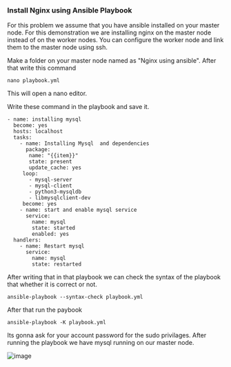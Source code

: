 ### Install Nginx using Ansible Playbook
For this problem we assume that you have ansible installed on your master node. For this demonstration we are installing nginx on the master node instead of on the worker nodes.
You can configure the worker node and link them to the master node using ssh.

Make a folder on your master node named as "Nginx using ansible". After that write this command 
```
nano playbook.yml
```
This will open a nano editor.

Write these command in the playbook and save it.
```
- name: installing mysql
  become: yes
  hosts: localhost
  tasks:
    - name: Installing Mysql  and dependencies
      package:
       name: "{{item}}"
       state: present
       update_cache: yes
     loop:
       - mysql-server
       - mysql-client 
       - python3-mysqldb
       - libmysqlclient-dev
     become: yes
    - name: start and enable mysql service
      service:
        name: mysql
        state: started
        enabled: yes
  handlers:
    - name: Restart mysql
      service:
        name: mysql
        state: restarted
```
After writing that in that playbook we can check the syntax of the playbook that whether it is correct or not.
```
ansible-playbook --syntax-check playbook.yml
```
After that run the paybook
```
ansible-playbook -K playbook.yml
```
Its gonna ask for your account password for the sudo privilages. After running the playbook we have mysql running on our master node.

![image](https://user-images.githubusercontent.com/46097990/190963641-11c328fd-0fc0-4942-886c-4be039758d50.png)
